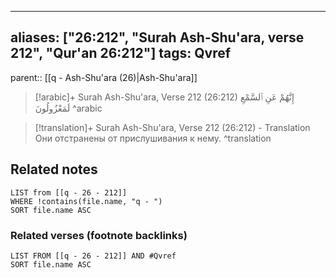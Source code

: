 
---
aliases: ["26:212", "Surah Ash-Shu'ara, verse 212", "Qur'an 26:212"]
tags: Qvref
---

parent:: [[q - Ash-Shu'ara (26)|Ash-Shu'ara]]

> [!arabic]+ Surah Ash-Shu'ara, Verse 212 (26:212)
> <span class="quran-arabic">إِنَّهُمْ عَنِ ٱلسَّمْعِ لَمَعْزُولُونَ</span>
^arabic

> [!translation]+ Surah Ash-Shu'ara, Verse 212 (26:212) - Translation
> Они отстранены от прислушивания к нему.
^translation



## Related notes
```dataview
LIST from [[q - 26 - 212]]
WHERE !contains(file.name, "q - ")
SORT file.name ASC
```

### Related verses (footnote backlinks)
```dataview
LIST FROM [[q - 26 - 212]] AND #Qvref
SORT file.name ASC
```

